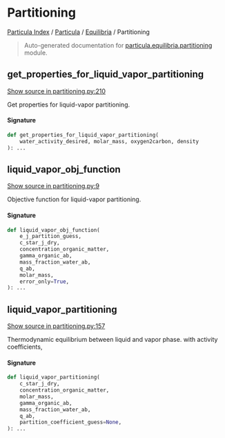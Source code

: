 # Partitioning

[Particula Index](../../README.md#particula-index) / [Particula](../index.md#particula) / [Equilibria](./index.md#equilibria) / Partitioning

> Auto-generated documentation for [particula.equilibria.partitioning](https://github.com/Gorkowski/particula/blob/main/particula/equilibria/partitioning.py) module.

## get_properties_for_liquid_vapor_partitioning

[Show source in partitioning.py:210](https://github.com/Gorkowski/particula/blob/main/particula/equilibria/partitioning.py#L210)

Get properties for liquid-vapor partitioning.

#### Signature

```python
def get_properties_for_liquid_vapor_partitioning(
    water_activity_desired, molar_mass, oxygen2carbon, density
): ...
```



## liquid_vapor_obj_function

[Show source in partitioning.py:9](https://github.com/Gorkowski/particula/blob/main/particula/equilibria/partitioning.py#L9)

Objective function for liquid-vapor partitioning.

#### Signature

```python
def liquid_vapor_obj_function(
    e_j_partition_guess,
    c_star_j_dry,
    concentration_organic_matter,
    gamma_organic_ab,
    mass_fraction_water_ab,
    q_ab,
    molar_mass,
    error_only=True,
): ...
```



## liquid_vapor_partitioning

[Show source in partitioning.py:157](https://github.com/Gorkowski/particula/blob/main/particula/equilibria/partitioning.py#L157)

Thermodynamic equilibrium between liquid and vapor phase.
with activity coefficients,

#### Signature

```python
def liquid_vapor_partitioning(
    c_star_j_dry,
    concentration_organic_matter,
    molar_mass,
    gamma_organic_ab,
    mass_fraction_water_ab,
    q_ab,
    partition_coefficient_guess=None,
): ...
```
